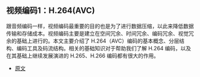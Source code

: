 ## 视频编码1：H.264(AVC)

跟音频编码一样，视频编码最重要的目的也是为了进行数据压缩，以此来降低数据传输和存储成本。视频编码主要是建立在空间冗余、时间冗余、编码冗余、视觉冗余的基础上进行的。本文主要介绍了 H.264（AVC）编码的基本概念、分层结构、编码工具及码流结构。相关的基础知识对于帮助我们了解 H.264 编码，以及在其基础上继续发展演进的 H.265、H.266 编码都有很大的作用。

- [原文](https://mp.weixin.qq.com/s?__biz=MjM5MTkxOTQyMQ==&mid=2257484471&idx=1&sn=421be18e5b591043f13996734c60780b&scene=21#wechat_redirect)